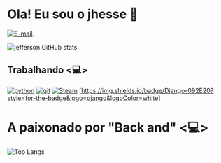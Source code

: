 # Ola! Eu sou o jhesse 🙋 
[![E-mail](https://img.shields.io/badge/Gmail-D14836?style=for-the-badge&logo=gmail&logoColor=white)](https//:www.panjhesse18@gmail.com).

![jefferson GitHub stats](https://github-readme-stats.vercel.app/api?username=pan18j&show_icons=true&theme=radical) 
## Trabalhando <💻> 
[![python](https://img.shields.io/badge/Python-3776AB?style=for-the-badge&logo=python&logoColor=white)]() [![git](https://img.shields.io/badge/GIT-E44C30?style=for-the-badge&logo=git&logoColor=white)]() [![Steam](https://img.shields.io/badge/Steam-000000?style=for-the-badge&logo=steam&logoColor=white)]() 
[https://img.shields.io/badge/Django-092E20?style=for-the-badge&logo=django&logoColor=white]
# A paixonado por "Back and" <💻> 
![Top Langs](https://github-readme-stats.vercel.app/api/top-langs/?username=pan18j&theme=blue-green)
